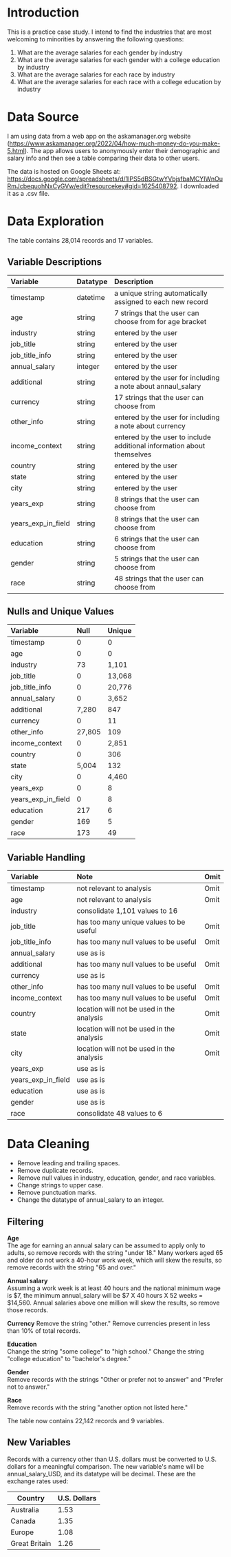 # Introduction
This is a practice case study. I intend to find the industries that are most welcoming to minorities by answering the following questions:
1. What are the average salaries for each gender by industry
2. What are the average salaries for each gender with a college education by industry 
3. What are the average salaries for each race by industry
4. What are the average salaries for each race with a college education by industry 


# Data Source
I am using data from a web app on the askamanager.org website (https://www.askamanager.org/2022/04/how-much-money-do-you-make-5.html). The app allows users to anonymously enter their demographic and salary info and then see a table comparing their data to other users.

The data is hosted on Google Sheets at: https://docs.google.com/spreadsheets/d/1IPS5dBSGtwYVbjsfbaMCYIWnOuRmJcbequohNxCyGVw/edit?resourcekey#gid=1625408792. I downloaded it as a .csv file.


# Data Exploration
The table contains 28,014 records and 17 variables.

## Variable Descriptions
| Variable           | Datatype | Description |
| :---               | :---     | :--- |
| timestamp          | datetime | a unique string automatically assigned to each new record
| age                | string   | 7 strings that the user can choose from for age bracket
| industry           | string   | entered by the user
| job_title          | string   | entered by the user
| job_title_info     | string   | entered by the user
| annual_salary      | integer  | entered by the user
| additional         | string   | entered by the user for including a note about annaul_salary
| currency           | string   | 17 strings that the user can choose from 
| other_info         | string   | entered by the user for including a note about currency
| income_context     | string   | entered by the user to include additional information about themselves
| country            | string   | entered by the user
| state              | string   | entered by the user
| city               | string   | entered by the user
| years_exp          | string   | 8 strings that the user can choose from
| years_exp_in_field | string   | 8 strings that the user can choose from
| education          | string   |  6 strings that the user can choose from
| gender             | string   |  5 strings that the user can choose from
| race               | string   |  48 strings that the user can choose from

## Nulls and Unique Values
| Variable           | Null     | Unique  |
| :---| :--- | :--- |
| timestamp          | 0        | 0            |
| age                | 0        | 0            |
| industry           | 73       | 1,101        |
| job_title          | 0        | 13,068       |
| job_title_info     | 0        | 20,776       |
| annual_salary      | 0        | 3,652        |
| additional         | 7,280    | 847          |
| currency           | 0        | 11           |
| other_info         | 27,805   | 109          |
| income_context     | 0        | 2,851        |
| country            | 0        | 306          |
| state              | 5,004    | 132          |
| city               | 0        | 4,460        |
| years_exp          | 0        | 8            |
| years_exp_in_field | 0        | 8            |
| education          | 217      | 6            |
| gender             | 169      | 5            |
| race               | 173      | 49           |

## Variable Handling
| Variable           | Note                                      | Omit|
| :--- | :--- | :--- |
| timestamp          | not relevant to analysis                  | Omit|
| age                | not relevant to analysis                  | Omit|
| industry           | consolidate 1,101 values to 16            ||
| job_title          | has too many unique values to be useful   | Omit|
| job_title_info     | has too many null values to be useful     | Omit|
| annual_salary      | use as is                                 ||
| additional         | has too many null values to be useful     | Omit|
| currency           | use as is                                 ||
| other_info         | has too many null values to be useful     | Omit|
| income_context     | has too many null values to be useful     | Omit|
| country            | location will not be used in the analysis | Omit|
| state              | location will not be used in the analysis | Omit|
| city               | location will not be used in the analysis | Omit|
| years_exp          | use as is                                 ||
| years_exp_in_field | use as is                                 ||
| education          | use as is                                 ||
| gender             | use as is                                 ||
| race               | consolidate 48 values to 6                ||

# Data Cleaning
- Remove leading and trailing spaces.
- Remove duplicate records.
- Remove null values in industry, education, gender, and race variables.
- Change strings to upper case.
- Remove punctuation marks.
- Change the datatype of annual_salary to an integer.

## Filtering
**Age**  
The age for earning an annual salary can be assumed to apply only to adults, so remove records with the string "under 18."
Many workers aged 65 and older do not work a 40-hour work week, which will skew the results, so remove records with the string "65 and over."

**Annual salary**  
Assuming a work week is at least 40 hours and the national minimum wage is $7, the minimum annual_salary will be  $7 X 40 hours X 52 weeks = $14,560.
Annual salaries above one million will skew the results, so remove those records.

**Currency**
Remove the string "other."
Remove currencies present in less than 10% of total records.

**Education**  
Change the string "some college" to "high school."
Change the string "college education" to "bachelor's degree."

**Gender**   
Remove records with the strings "Other or prefer not to answer" and "Prefer not to answer."

**Race**   
Remove records with the string "another option not listed here."

The table now contains 22,142 records and 9 variables.

## New Variables
Records with a currency other than U.S. dollars must be converted to U.S. dollars for a meaningful comparison. The new variable's name will be annual_salary_USD, and its datatype will be decimal. These are the exchange rates used:

| Country       | U.S. Dollars |
|---------------|--------------|
| Australia     | 1.53         |
| Canada        | 1.35         |
| Europe        | 1.08         |
| Great Britain | 1.26         |
